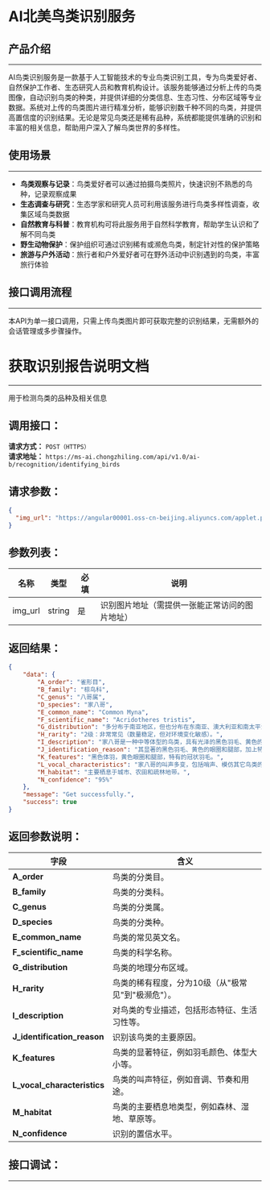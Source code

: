 # AI北美鸟类识别服务

## 产品介绍
---
AI鸟类识别服务是一款基于人工智能技术的专业鸟类识别工具，专为鸟类爱好者、自然保护工作者、生态研究人员和教育机构设计。该服务能够通过分析上传的鸟类图像，自动识别鸟类的种类，并提供详细的分类信息、生态习性、分布区域等专业数据。系统对上传的鸟类图片进行精准分析，能够识别数千种不同的鸟类，并提供高置信度的识别结果。无论是常见鸟类还是稀有品种，系统都能提供准确的识别和丰富的相关信息，帮助用户深入了解鸟类世界的多样性。

## 使用场景
---
- **鸟类观察与记录**：鸟类爱好者可以通过拍摄鸟类照片，快速识别不熟悉的鸟种，记录观察成果
- **生态调查与研究**：生态学家和研究人员可利用该服务进行鸟类多样性调查，收集区域鸟类数据
- **自然教育与科普**：教育机构可将此服务用于自然科学教育，帮助学生认识和了解不同鸟类
- **野生动物保护**：保护组织可通过识别稀有或濒危鸟类，制定针对性的保护策略
- **旅游与户外活动**：旅行者和户外爱好者可在野外活动中识别遇到的鸟类，丰富旅行体验

## 接口调用流程
---
本API为单一接口调用，只需上传鸟类图片即可获取完整的识别结果，无需额外的会话管理或多步骤操作。

# 获取识别报告说明文档
---
用于检测鸟类的品种及相关信息

## 调用接口：
**请求方式：** `POST（HTTPS）`  
**请求地址：** `https://ms-ai.chongzhiling.com/api/v1.0/ai-b/recognition/identifying_birds`

## 请求参数：
```json
{
  "img_url": "https://angular00001.oss-cn-beijing.aliyuncs.com/applet.png"
}
```


## 参数列表：

| 名称    | 类型   | 必填 | 说明                                           |
| ------- | ------ | ---- | ---------------------------------------------- |
| img_url | string | 是   | 识别图片地址（需提供一张能正常访问的图片地址） |

## 返回结果：
```json
{
    "data": {
        "A_order": "雀形目",
        "B_family": "椋鸟科",
        "C_genus": "八哥属",
        "D_species": "家八哥",
        "E_common_name": "Common Myna",
        "F_scientific_name": "Acridotheres tristis",
        "G_distribution": "多分布于南亚地区，但也分布在东南亚、澳大利亚和南太平洋部分岛屿，已经引入到全球许多地区。",
        "H_rarity": "2级：非常常见（数量稳定，但对环境变化敏感）。",
        "I_description": "家八哥是一种中等体型的鸟类，具有光泽的黑色羽毛、黄色的眼圈和腿部。以杂食性为主，主要食用昆虫、果实和人类废弃物。通常在城市、农田和疏林地带栖息，并且适应能力强。",
        "J_identification_reason": "其显著的黑色羽毛、黄色的眼圈和腿部，加上特有的冠状羽毛。",
        "K_features": "黑色体羽，黄色眼圈和腿部，特有的冠状羽毛。",
        "L_vocal_characteristics": "家八哥的叫声多变，包括哨声、模仿其它鸟类的声音，常用于通信、求偶和领地保护。",
        "M_habitat": "主要栖息于城市、农田和疏林地带。",
        "N_confidence": "95%"
    },
    "message": "Get successfully.",
    "success": true
}
```

## 返回参数说明：
| 字段                        | 含义                                               |
| --------------------------- | -------------------------------------------------- |
| **A_order**                 | 鸟类的分类目。                                     |
| **B_family**                | 鸟类的分类科。                                     |
| **C_genus**                 | 鸟类的分类属。                                     |
| **D_species**               | 鸟类的分类种。                                     |
| **E_common_name**           | 鸟类的常见英文名。                                 |
| **F_scientific_name**       | 鸟类的科学名称。                                   |
| **G_distribution**          | 鸟类的地理分布区域。                               |
| **H_rarity**                | 鸟类的稀有程度，分为10级（从"极常见"到"极濒危"）。 |
| **I_description**           | 对鸟类的专业描述，包括形态特征、生活习性等。       |
| **J_identification_reason** | 识别该鸟类的主要原因。                             |
| **K_features**              | 鸟类的显著特征，例如羽毛颜色、体型大小等。         |
| **L_vocal_characteristics** | 鸟类的叫声特征，例如音调、节奏和用途。             |
| **M_habitat**               | 鸟类的主要栖息地类型，例如森林、湿地、草原等。     |
| **N_confidence**            | 识别的置信水平。                                   |


## 接口调试：
---
<script setup>
import SwaggerUI from '../../../../src/components/SwaggerUI.vue'
</script>

<ClientOnly>
  <SwaggerUI 
    tag="recognition"
    type="post"
    path="/recognition/identifying_birds" 
  />
</ClientOnly>

